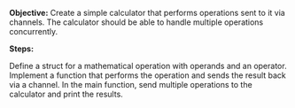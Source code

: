**Objective:**
Create a simple calculator that performs operations sent to it via channels. The calculator should be able to handle multiple operations concurrently.

**Steps:**

Define a struct for a mathematical operation with operands and an operator.
Implement a function that performs the operation and sends the result back via a channel.
In the main function, send multiple operations to the calculator and print the results.